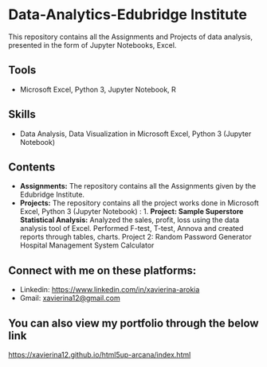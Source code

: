# Data-Analytics-Edubridge Institute
This repository contains all the Assignments and Projects of data analysis, presented in the form of Jupyter Notebooks, Excel.

## Tools
* Microsoft Excel, Python 3, Jupyter Notebook, R

## Skills
* Data Analysis, Data Visualization in Microsoft Excel, Python 3 (Jupyter Notebook)

## Contents
* **Assignments:** The repository contains all the Assignments given by the Edubridge Institute. 
* **Projects:** The repository contains all the project works done in Microsoft Excel, Python 3 (Jupyter Notebook)
             : 1. **Project: Sample Superstore Statistical Analysis:**
Analyzed the sales, profit, loss using the data analysis tool of Excel. Performed F-test, T-test, Annova and created reports through tables, charts.
Project 2: Random Password Generator
Hospital Management System
Calculator


## Connect with me on these platforms:
* Linkedin:  https://www.linkedin.com/in/xavierina-arokia 
* Gmail: xavierina12@gmail.com 


## You can also view my portfolio through the below link
https://xavierina12.github.io/html5up-arcana/index.html
